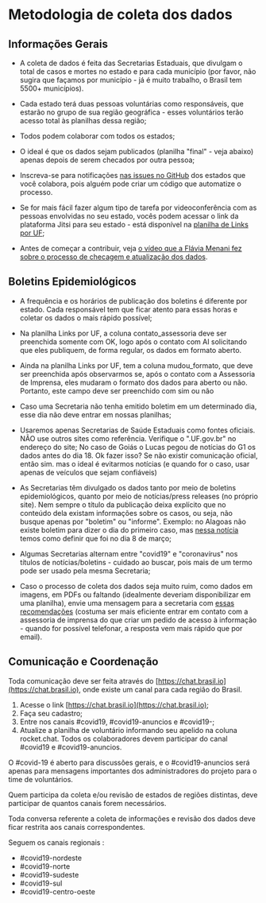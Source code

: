 
# Metodologia de coleta dos dados

  

## Informações Gerais

-   A coleta de dados é feita das Secretarias Estaduais, que divulgam o total de casos e mortes no estado e para cada município (por favor, não sugira que façamos por município - já é muito trabalho, o Brasil tem 5500+ municípios).
    
-   Cada estado terá duas pessoas voluntárias como responsáveis, que estarão no grupo de sua região geográfica - esses voluntários terão acesso total às planilhas dessa região;
    
-   Todos podem colaborar com todos os estados;
    
-   O ideal é que os dados sejam publicados (planilha "final" - veja abaixo) apenas depois de serem checados por outra pessoa;
    
-   Inscreva-se para notificações [nas issues no GitHub](https://github.com/turicas/covid19-br/issues) dos estados que você colabora, pois alguém pode criar um código que automatize o processo.
    
-   Se for mais fácil fazer algum tipo de tarefa por videoconferência com as pessoas envolvidas no seu estado, vocês podem acessar o link da plataforma Jitsi para seu estado - está disponível na [planilha de Links por UF](https://drive.google.com/open?id=1S77CvorwQripFZjlWTOZeBhK42rh3u57aRL1XZGhSdI);
    
-   Antes de começar a contribuir, veja [o vídeo que a Flávia Menani fez sobre o processo de checagem e atualização dos dados](https://drive.google.com/open?id=1EqmmPaUtN-OVNqt5hukRzO_afBAjpPQc).
    

## Boletins Epidemiológicos

-   A frequência e os horários de publicação dos boletins é diferente por estado. Cada responsável tem que ficar atento para essas horas e coletar os dados o mais rápido possível;
    
-   Na planilha Links por UF, a coluna contato_assessoria deve ser preenchida somente com OK, logo após o contato com AI solicitando que eles publiquem, de forma regular, os dados em formato aberto.
    
-   Ainda na planilha Links por UF, tem a coluna mudou_formato, que deve ser preenchida após observarmos se, após o contato com a Assessoria de Imprensa, eles mudaram o formato dos dados para aberto ou não. Portanto, este campo deve ser preenchido com sim ou não
    
-   Caso uma Secretaria não tenha emitido boletim em um determinado dia, esse dia não deve entrar em nossas planilhas;
    
-   Usaremos apenas Secretarias de Saúde Estaduais como fontes oficiais. NÃO use outros sites como referência. Verifique o ".UF.gov.br" no endereço do site; No caso de Goiás o Lucas pegou de notícias do G1 os dados antes do dia 18. Ok fazer isso? Se não existir comunicação oficial, então sim. mas o ideal é evitarmos notícias (e quando for o caso, usar apenas de veículos que sejam confiáveis)
    
-   As Secretarias têm divulgado os dados tanto por meio de boletins epidemiológicos, quanto por meio de notícias/press releases (no próprio site). Nem sempre o título da publicação deixa explícito que no conteúdo dela existam informações sobre os casos, ou seja, não busque apenas por "boletim" ou "informe". Exemplo: no Alagoas não existe boletim para dizer o dia do primeiro caso, mas [nessa notícia](http://www.saude.al.gov.br/2020/03/11/alagoas-tem-nove-casos-em-investigacao-para-covid-19/) temos como definir que foi no dia 8 de março;
    
-   Algumas Secretarias alternam entre "covid19" e "coronavírus" nos títulos de notícias/boletins - cuidado ao buscar, pois mais de um termo pode ser usado pela mesma Secretaria;
    
-   Caso o processo de coleta dos dados seja muito ruim, como dados em imagens, em PDFs ou faltando (idealmente deveriam disponibilizar em uma planilha), envie uma mensagem para a secretaria com [essas recomendações](https://github.com/turicas/covid19-br/blob/master/recomendacoes.md#para-secretarias-de-sa%C3%BAde) (costuma ser mais eficiente entrar em contato com a assessoria de imprensa do que criar um pedido de acesso à informação - quando for possível telefonar, a resposta vem mais rápido que por email).
    

## Comunicação e Coordenação

Toda comunicação deve ser feita através do [https://chat.brasil.io](https://chat.brasil.io), onde existe um canal para cada região do Brasil.

  

1.  Acesse o link [https://chat.brasil.io](https://chat.brasil.io);
2.  Faça seu cadastro;
3.  Entre nos canais #covid19, #covid19-anuncios e #covid19-<regiao>;
4.  Atualize a planilha de voluntário informando seu apelido na coluna rocket.chat.
Todos os colaboradores devem participar do canal #covid19 e #covid19-anuncios.

  

O #covid-19 é aberto para discussões gerais, e o #covid19-anuncios será apenas para mensagens importantes dos administradores do projeto para o time de voluntários.

  

Quem participa da coleta e/ou revisão de estados de regiões distintas, deve participar de quantos canais forem necessários.

  

Toda conversa referente a coleta de informações e revisão dos dados deve ficar restrita aos canais correspondentes.

  
Seguem os canais regionais :

  

- #covid19-nordeste
- #covid19-norte
- #covid19-sudeste
- #covid19-sul
- #covid19-centro-oeste
